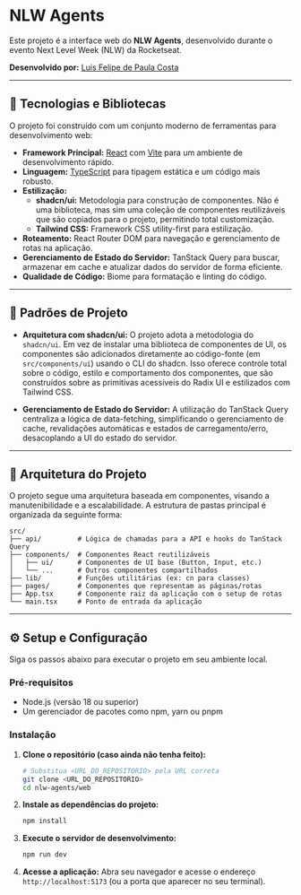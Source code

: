 # NLW Agents

Este projeto é a interface web do **NLW Agents**, desenvolvido durante o evento Next Level Week (NLW) da Rocketseat.

**Desenvolvido por:** [Luis Felipe de Paula Costa](https://github.com/lupebreak)

---

## 🚀 Tecnologias e Bibliotecas

O projeto foi construído com um conjunto moderno de ferramentas para desenvolvimento web:

- **Framework Principal:** [React](https://react.dev/) com [Vite](https://vitejs.dev/) para um ambiente de desenvolvimento rápido.
- **Linguagem:** [TypeScript](https://www.typescriptlang.org/) para tipagem estática e um código mais robusto.
- **Estilização:**
  - **shadcn/ui:** Metodologia para construção de componentes. Não é uma biblioteca, mas sim uma coleção de componentes reutilizáveis que são copiados para o projeto, permitindo total customização.
  - **Tailwind CSS:** Framework CSS utility-first para estilização.
- **Roteamento:** React Router DOM para navegação e gerenciamento de rotas na aplicação.
- **Gerenciamento de Estado do Servidor:** TanStack Query para buscar, armazenar em cache e atualizar dados do servidor de forma eficiente.
- **Qualidade de Código:** Biome para formatação e linting do código.

---

## 🎨 Padrões de Projeto

- **Arquitetura com shadcn/ui:** O projeto adota a metodologia do `shadcn/ui`. Em vez de instalar uma biblioteca de componentes de UI, os componentes são adicionados diretamente ao código-fonte (em `src/components/ui`) usando o CLI do shadcn. Isso oferece controle total sobre o código, estilo e comportamento dos componentes, que são construídos sobre as primitivas acessíveis do Radix UI e estilizados com Tailwind CSS.

- **Gerenciamento de Estado do Servidor:** A utilização do TanStack Query centraliza a lógica de data-fetching, simplificando o gerenciamento de cache, revalidações automáticas e estados de carregamento/erro, desacoplando a UI do estado do servidor.

---

## 📂 Arquitetura do Projeto

O projeto segue uma arquitetura baseada em componentes, visando a manutenibilidade e a escalabilidade. A estrutura de pastas principal é organizada da seguinte forma:

```
src/
├── api/         # Lógica de chamadas para a API e hooks do TanStack Query
├── components/  # Componentes React reutilizáveis
│   ├── ui/      # Componentes de UI base (Button, Input, etc.)
│   └── ...      # Outros componentes compartilhados
├── lib/         # Funções utilitárias (ex: cn para classes)
├── pages/       # Componentes que representam as páginas/rotas
├── App.tsx      # Componente raiz da aplicação com o setup de rotas
└── main.tsx     # Ponto de entrada da aplicação
```

---

## ⚙️ Setup e Configuração

Siga os passos abaixo para executar o projeto em seu ambiente local.

### Pré-requisitos

- Node.js (versão 18 ou superior)
- Um gerenciador de pacotes como npm, yarn ou pnpm

### Instalação

1. **Clone o repositório (caso ainda não tenha feito):**
   ```bash
   # Substitua <URL_DO_REPOSITORIO> pela URL correta
   git clone <URL_DO_REPOSITORIO>
   cd nlw-agents/web
   ```

2. **Instale as dependências do projeto:**
   ```bash
   npm install
   ```

3. **Execute o servidor de desenvolvimento:**
   ```bash
   npm run dev
   ```

4. **Acesse a aplicação:**
   Abra seu navegador e acesse o endereço `http://localhost:5173` (ou a porta que aparecer no seu terminal).